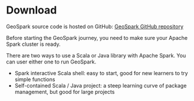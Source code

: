 # Download

GeoSpark source code is hosted on GitHub: [GeoSpark GitHub repository](https://github.com/DataSystemsLab/GeoSpark)

Before starting the GeoSpark journey, you need to make sure your Apache Spark cluster is ready.

There are two ways to use a Scala or Java library with Apache Spark. You can user either one to run GeoSpark.

* Spark interactive Scala shell: easy to start, good for new learners to try simple functions
* Self-contained Scala / Java project: a steep learning curve of package management, but good for large projects